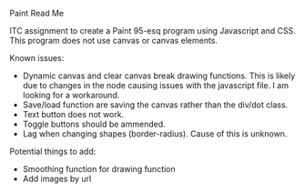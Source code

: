 Paint Read Me

ITC assignment to create a Paint 95-esq program using Javascript and CSS. 
This program does not use canvas or canvas elements. 

Known issues: 
- Dynamic canvas and clear canvas break drawing functions. This is likely due to changes in the node causing issues with the javascript file. I am looking for a workaround.
- Save/load function are saving the canvas rather than the div/dot class. 
- Text button does not work.
- Toggle buttons should be ammended.
- Lag when changing shapes (border-radius). Cause of this is unknown. 

Potential things to add: 
- Smoothing function for drawing function
- Add images by url